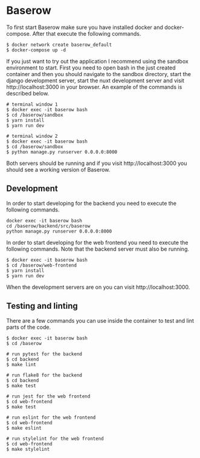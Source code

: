 # Baserow

To first start Baserow make sure you have installed docker and docker-compose. After that execute the following commands.

```
$ docker network create baserow_default
$ docker-compose up -d
```

If you just want to try out the application I recommend using the sandbox environment to start. First you need to open bash in the just created container and then you should navigate to the sandbox directory, start the django development server, start the nuxt development server and visit http://localhost:3000 in your browser. An example of the commands is described below.

```
# terminal window 1
$ docker exec -it baserow bash
$ cd /baserow/sandbox
$ yarn install
$ yarn run dev

# terminal window 2
$ docker exec -it baserow bash
$ cd /baserow/sandbox
$ python manage.py runserver 0.0.0.0:8000
```

Both servers should be running and if you visit http://localhost:3000 you should see a working version of Baserow.

## Development

In order to start developing for the backend you need to execute the following commands.

```
docker exec -it baserow bash
cd /baserow/backend/src/baserow
python manage.py runserver 0.0.0.0:8000
```

In order to start developing for the web frontend you need to execute the following commands. Note that the backend server must also be running.

```
$ docker exec -it baserow bash
$ cd /baserow/web-frontend
$ yarn install
$ yarn run dev
```

When the development servers are on you can visit http://localhost:3000.

## Testing and linting

There are a few commands you can use inside the container to test and lint parts of the code.

```
$ docker exec -it baserow bash
$ cd /baserow

# run pytest for the backend
$ cd backend
$ make lint

# run flake8 for the backend
$ cd backend
$ make test

# run jest for the web frontend
$ cd web-frontend
$ make test

# run eslint for the web frontend
$ cd web-frontend
$ make eslint

# run stylelint for the web frontend
$ cd web-frontend
$ make stylelint
```
